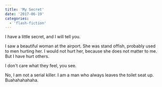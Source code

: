 ```yaml
---
title: 'My Secret'
date: '2017-06-19'
categories:
  - 'flash-fiction'
---
```


I have a little secret, and I will tell you.

I saw a beautiful woman at the airport. She was stand offish, probably used to
men hurting her. I would not hurt her, because she does not matter to me. But I
have hurt others.

I don't care what they feel, you see.

No, I am not a serial killer. I am a man who always leaves the toilet seat up.
Buahahahahaha.
